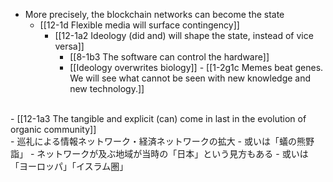 - More precisely, the blockchain networks can become the state
  - [[12-1d Flexible media will surface contingency]]
    - [[12-1a2 Ideology (did and) will shape the state, instead of vice versa]]
      - [[8-1b3 The software can control the hardware]]
      - [[Ideology overwrites biology]]
				- [[1-2g1c Memes beat genes. We will see what cannot be seen with new knowledge and new technology.]]
<br>
- [[12-1a3 The tangible and explicit (can) come in last in the evolution of organic community]]
<br>
- 巡礼による情報ネットワーク・経済ネットワークの拡大
  - 或いは「蟻の熊野詣」
    - ネットワークが及ぶ地域が当時の「日本」という見方もある
      - 或いは「ヨーロッパ」「イスラム圏」